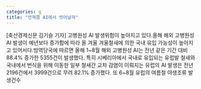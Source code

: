 ```yaml
---
categories: g
title: "언제쯤 AI에서 벗어날까"
---
```

[축산경제신문 김기슬 기자] 고병원성 AI 발생위험이 높아지고 있다.올해 해외 고병원성 AI 발생이 예년보다 증가함에 따라 올 겨울 겨울철새에 의한 국내 유입 가능성이 높아지고 있어서다.방역당국에 따르면 올해 1~8월 해외 고병원성 AI는 전년 같은 기간 대비 88.4% 증가한 5355건이 발생했다. 특히 시베리아에서 국내로 유입되는 유럽발 철새와 국내에서 번식을 위해 이동한 일부 철새간 교차 감염이 이뤄지는 유럽의 AI 발생은 전년 2196건에서 3999건으로 무려 82.1% 증가했다. 또 6~8월 유럽의 여름철 야생조류 발생건수